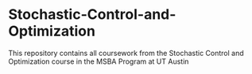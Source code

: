 # Stochastic-Control-and-Optimization
This repository contains all coursework from the Stochastic Control and Optimization course in the MSBA Program at UT Austin

